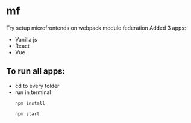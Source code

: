 # mf
Try setup microfrontends on webpack module federation
Added 3 apps:
  - Vanilla js
  - React
  - Vue

## To run all apps:
  - cd to every folder
  - run in terminal
    ```
    npm install
    ```
    ```
    npm start
    ```
